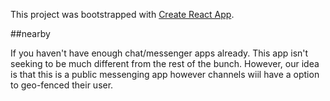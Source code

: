This project was bootstrapped with [Create React App](https://github.com/facebookincubator/create-react-app).

##nearby

If you haven't have enough chat/messenger apps already. This app isn't seeking to be much different from the rest of the bunch. However, our idea is that this is a public messenging app however channels wiil have a option to geo-fenced their user. 
